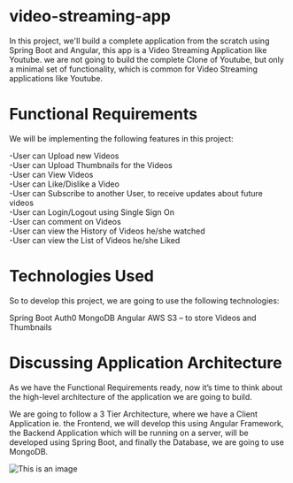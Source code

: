 # video-streaming-app
In this project, we'll build a complete application from the scratch using Spring Boot and Angular, this app is a Video Streaming Application like Youtube. 
we are not going to build the complete Clone of Youtube, but only a minimal set of functionality, which is common for Video Streaming applications like Youtube.

# Functional Requirements
We will be implementing the following features in this project:

-User can Upload new Videos<br/>
-User can Upload Thumbnails for the Videos<br/>
-User can View Videos<br/>
-User can Like/Dislike a Video<br/>
-User can Subscribe to another User, to receive updates about future videos<br/>
-User can Login/Logout using Single Sign On<br/>
-User can comment on Videos<br/>
-User can view the History of Videos he/she watched<br/>
-User can view the List of Videos he/she Liked<br/>

# Technologies Used
So to develop this project, we are going to use the following technologies:

Spring Boot
Auth0
MongoDB
Angular
AWS S3 – to store Videos and Thumbnails

# Discussing Application Architecture
As we have the Functional Requirements ready, now it’s time to think about the high-level architecture of the application we are going to build.

We are going to follow a 3 Tier Architecture, where we have a Client Application ie. the Frontend, we will develop this using Angular Framework, the Backend Application which will be running on a server, will be developed using Spring Boot, and finally the Database, we are going to use MongoDB.

![This is an image](https://i0.wp.com/programmingtechie.com/wp-content/uploads/2021/07/youtube_clone_Architecture.png?resize=1024%2C499&ssl=1)
